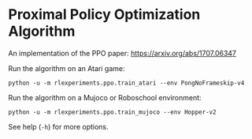 # Proximal Policy Optimization Algorithm

An implementation of the PPO paper: https://arxiv.org/abs/1707.06347

Run the algorithm on an Atari game:

    python -u -m rlexperiments.ppo.train_atari --env PongNoFrameskip-v4

Run the algorithm on a Mujoco or Roboschool environment:

    python -u -m rlexperiments.ppo.train_mujoco --env Hopper-v2

See help (`-h`) for more options.